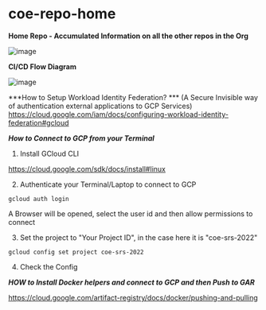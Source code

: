 # coe-repo-home

**Home Repo - Accumulated Information on all the other repos in the Org**

![image](https://user-images.githubusercontent.com/100637276/174426470-144d0129-1fbf-426c-9d7e-2966da2192b0.png)

**CI/CD Flow Diagram**

![image](https://user-images.githubusercontent.com/100637276/174425886-c69edc6b-0168-49ca-853f-5e7075b33ac4.png)

***How to Setup Workload Identity Federation? ***
(A Secure Invisible way of authentication external applications to GCP Services)
https://cloud.google.com/iam/docs/configuring-workload-identity-federation#gcloud

***How to Connect to GCP from your Terminal***
1. Install GCloud CLI

https://cloud.google.com/sdk/docs/install#linux

2. Authenticate your Terminal/Laptop to connect to GCP
```
gcloud auth login
```
A Browser will be opened, select the user id and then allow permissions to connect

3. Set the project to "Your Project ID", in the case here it is "coe-srs-2022"

```
gcloud config set project coe-srs-2022
```
4. Check the Config

***HOW to Install Docker helpers and connect to GCP and then Push to GAR***

https://cloud.google.com/artifact-registry/docs/docker/pushing-and-pulling
